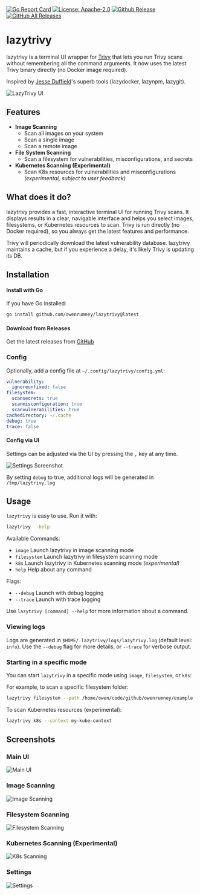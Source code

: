 
[![Go Report Card](https://goreportcard.com/badge/github.com/owenrumney/lazytrivy)](https://goreportcard.com/report/github.com/owenrumney/lazytrivy)
[![License: Apache-2.0](https://img.shields.io/badge/License-Apache%202.0-blue.svg)](https://github.com/owenrumney/lazytrivy/blob/master/LICENSE)
[![Github Release](https://img.shields.io/github/release/owenrumney/lazytrivy.svg)](https://github.com/owenrumney/lazytrivy/releases)
[![GitHub All Releases](https://img.shields.io/github/downloads/owenrumney/lazytrivy/total)](https://github.com/owenrumney/lazytrivy/releases)

# lazytrivy


lazytrivy is a terminal UI wrapper for [Trivy](https://github.com/aquasecurity/trivy) that lets you run Trivy scans without remembering all the command arguments. It now uses the latest Trivy binary directly (no Docker image required).


Inspired by [Jesse Duffield](https://github.com/jesseduffield)'s superb tools (lazydocker, lazynpm, lazygit).


![LazyTrivy UI](./.github/images/lazytrivy_ui.gif)


## Features

- **Image Scanning**
  - Scan all images on your system
  - Scan a single image
  - Scan a remote image
- **File System Scanning**
  - Scan a filesystem for vulnerabilities, misconfigurations, and secrets
- **Kubernetes Scanning (Experimental)**
  - Scan K8s resources for vulnerabilities and misconfigurations *(experimental, subject to user feedback)*


## What does it do?

lazytrivy provides a fast, interactive terminal UI for running Trivy scans. It displays results in a clear, navigable interface and helps you select images, filesystems, or Kubernetes resources to scan. Trivy is run directly (no Docker required), so you always get the latest features and performance.

Trivy will periodically download the latest vulnerability database. lazytrivy maintains a cache, but if you experience a delay, it's likely Trivy is updating its DB.



## Installation


#### Install with Go

If you have Go installed:

```bash
go install github.com/owenrumney/lazytrivy@latest
```

#### Download from Releases

Get the latest releases from [GitHub](https://github.com/owenrumney/lazytrivy/releases)


### Config

Optionally, add a config file at `~/.config/lazytrivy/config.yml`:

```yaml
vulnerability:
  ignoreunfixed: false
filesystem:
  scansecrets: true
  scanmisconfiguration: true
  scanvulnerabilities: true
cachedirectory: ~/.cache
debug: true
trace: false
```

#### Config via UI

Settings can be adjusted via the UI by pressing the `,` key at any time.

![Settings Screenshot](./.github/images/settings.png)

By setting `debug` to true, additional logs will be generated in `/tmp/lazytrivy.log`


## Usage

`lazytrivy` is easy to use. Run it with:

```bash
lazytrivy --help
```

Available Commands:
- `image`       Launch lazytrivy in image scanning mode
- `filesystem`  Launch lazytrivy in filesystem scanning mode
- `k8s`         Launch lazytrivy in Kubernetes scanning mode *(experimental)*
- `help`        Help about any command

Flags:
- `--debug`     Launch with debug logging
- `--trace`     Launch with trace logging

Use `lazytrivy [command] --help` for more information about a command.


### Viewing logs

Logs are generated in `$HOME/.lazytrivy/logs/lazytrivy.log` (default level: `info`). Use the `--debug` flag for more details, or `--trace` for verbose output.


### Starting in a specific mode

You can start `lazytrivy` in a specific mode using `image`, `filesystem`, or `k8s`:

For example, to scan a specific filesystem folder:

```bash
lazytrivy filesystem --path /home/owen/code/github/owenrumney/example
```

To scan Kubernetes resources (experimental):

```bash
lazytrivy k8s --context my-kube-context
```


## Screenshots

### Main UI
![Main UI](./.github/images/lazytrivy_ui.gif)

### Image Scanning
![Image Scanning](./.github/images/image_scanning.png)

### Filesystem Scanning
![Filesystem Scanning](./.github/images/filesystem_scanning.png)

### Kubernetes Scanning (Experimental)
![K8s Scanning](./.github/images/kubernetes_scanning.png)

### Settings
![Settings](./.github/images/settings.png)
